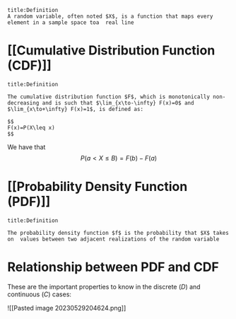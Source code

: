 ```ad-summary 
title:Definition
A random variable, often noted $X$, is a function that maps every element in a sample space toa  real line
```

# [[Cumulative Distribution Function (CDF)]]

```ad-summary 
title:Definition

The cumulative distribution function $F$, which is monotonically non-decreasing and is such that $\lim_{x\to-\infty} F(x)=0$ and $\lim_{x\to+\infty} F(x)=1$, is defined as:

$$
F(x)=P(X\leq x)
$$
```

We have that 
$$
P(a<X\leq B)=F(b)-F(a)
$$
# [[Probability Density Function (PDF)]] 

```ad-summary 
title:Definition

The probability density function $f$ is the probability that $X$ takes on  values between two adjacent realizations of the random variable
```

# Relationship between PDF and CDF

These are the important properties to know in the discrete $(D)$ and continuous $(C)$ cases:

![[Pasted image 20230529204624.png]]
